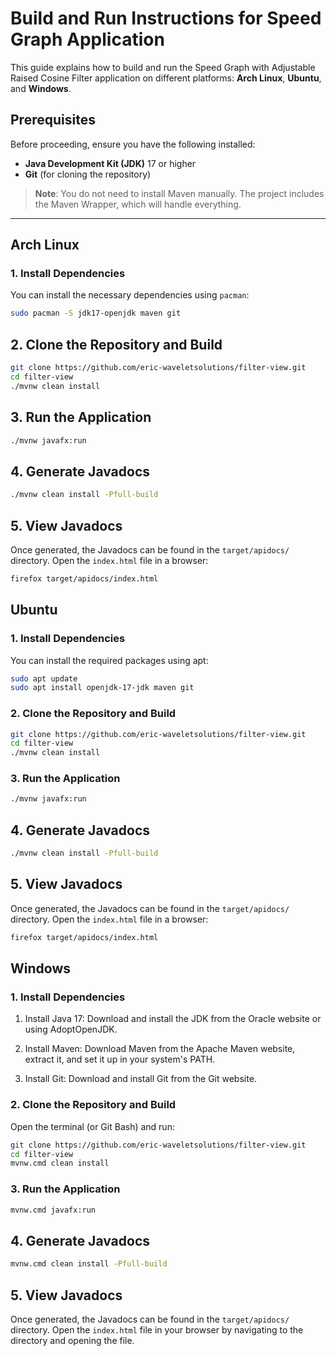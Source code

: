 # Build and Run Instructions for Speed Graph Application

This guide explains how to build and run the Speed Graph with Adjustable Raised Cosine Filter application on different platforms: **Arch Linux**, **Ubuntu**, and **Windows**.

## Prerequisites

Before proceeding, ensure you have the following installed:
- **Java Development Kit (JDK)** 17 or higher
- **Git** (for cloning the repository)

> **Note**: You do not need to install Maven manually. The project includes the Maven Wrapper, which will handle everything.

---

## Arch Linux

### 1. Install Dependencies
You can install the necessary dependencies using `pacman`:
```bash
sudo pacman -S jdk17-openjdk maven git
```

## 2. Clone the Repository and Build
```bash
git clone https://github.com/eric-waveletsolutions/filter-view.git
cd filter-view
./mvnw clean install
```

## 3. Run the Application
```bash
./mvnw javafx:run
```

## 4. Generate Javadocs
```bash
./mvnw clean install -Pfull-build
```

## 5. View Javadocs
Once generated, the Javadocs can be found in the `target/apidocs/` directory. Open the `index.html` file in a browser:
```bash
firefox target/apidocs/index.html
```

## Ubuntu
### 1. Install Dependencies

You can install the required packages using apt:

```bash
sudo apt update
sudo apt install openjdk-17-jdk maven git
```

### 2. Clone the Repository and Build
```bash
git clone https://github.com/eric-waveletsolutions/filter-view.git
cd filter-view
./mvnw clean install
```

### 3. Run the Application
```bash
./mvnw javafx:run
```

## 4. Generate Javadocs
```bash
./mvnw clean install -Pfull-build
```

## 5. View Javadocs
Once generated, the Javadocs can be found in the `target/apidocs/` directory. Open the `index.html` file in a browser:
```bash
firefox target/apidocs/index.html
```

## Windows
### 1. Install Dependencies

1. Install Java 17: Download and install the JDK from the Oracle website or using AdoptOpenJDK.

2. Install Maven: Download Maven from the Apache Maven website, extract it, and set it up in your system's PATH.

3. Install Git: Download and install Git from the Git website.

### 2. Clone the Repository and Build

Open the terminal (or Git Bash) and run:
```bash
git clone https://github.com/eric-waveletsolutions/filter-view.git
cd filter-view
mvnw.cmd clean install
```

### 3. Run the Application
```bash
mvnw.cmd javafx:run
```

## 4. Generate Javadocs
```bash
mvnw.cmd clean install -Pfull-build
```

## 5. View Javadocs
Once generated, the Javadocs can be found in the `target/apidocs/` directory. Open the `index.html` file in your browser by navigating to the directory and opening the file.
